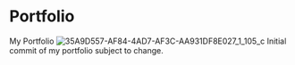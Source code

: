 # Portfolio
My Portfolio
![35A9D557-AF84-4AD7-AF3C-AA931DF8E027_1_105_c](https://user-images.githubusercontent.com/101993646/175432537-4173f6f3-8fd1-43bc-b6df-28ec66e109a1.jpeg)
Initial commit of my portfolio subject to change.
